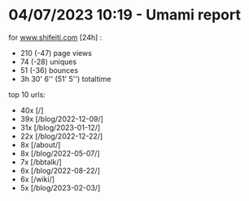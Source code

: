 # 04/07/2023 10:19 - Umami report
for www.shifeiti.com [24h] :

 - 210 (-47) page views
 - 74 (-28) uniques
 - 51 (-36) bounces
 - 3h 30' 6'' (51' 5'') totaltime


top 10 urls:
 - 40x [/]
 - 39x [/blog/2022-12-09/]
 - 31x [/blog/2023-01-12/]
 - 22x [/blog/2022-12-22/]
 - 8x [/about/]
 - 8x [/blog/2022-05-07/]
 - 7x [/bbtalk/]
 - 6x [/blog/2022-08-22/]
 - 6x [/wiki/]
 - 5x [/blog/2023-02-03/]


